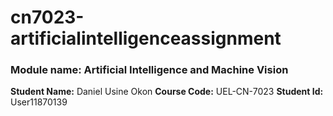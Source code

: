 # cn7023-artificialintelligenceassignment
### Module name: Artificial Intelligence and Machine Vision
**Student Name:** Daniel Usine Okon
**Course Code:** UEL-CN-7023
**Student Id:** User11870139
